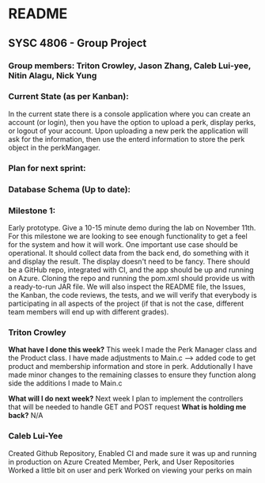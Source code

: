 # README
## SYSC 4806 - Group Project

### Group members: Triton Crowley, Jason Zhang, Caleb Lui-yee, Nitin Alagu, Nick Yung

### Current State (as per Kanban):
In the current state there is a console application where you can create an account (or login), then you have the option to upload a perk, display perks, or logout of your account. Upon uploading a new perk the application will ask for the information, then use the enterd information to store the perk object in the perkMangager.  

### Plan for next sprint:

### Database Schema (Up to date):

### Milestone 1:
Early prototype. Give a 10-15 minute demo during the lab on November 11th.
For this milestone we are looking to see enough functionality to get a feel for the system and how it will
work. One important use case should be operational. It should collect data from the back end, do
something with it and display the result. The display doesn't need to be fancy. There should be a GitHub
repo, integrated with CI, and the app should be up and running on Azure. Cloning the repo and running
the pom.xml should provide us with a ready-to-run JAR file.
We will also inspect the README file, the Issues, the Kanban, the code reviews, the tests, and we will
verify that everybody is participating in all aspects of the project (if that is not the case, different team
members will end up with different grades).

### Triton Crowley
**What have I done this week?**
This week I made the Perk Manager class and the Product class. 
I have made adjustments to Main.c --> added code to get product and membership information and store in perk. 
Addutionally I have made minor changes to the remaining classes to ensure they function along side the additions I made to Main.c

**What will I do next week?**
Next week I plan to implement the controllers that will be needed to handle GET and POST request
**What is holding me back?**
N/A


### Caleb Lui-Yee
Created Github Repository, Enabled CI and made sure it was up and running in production on Azure
Created Member, Perk, and User Repositories
Worked a little bit on user and perk
Worked on viewing your perks on main
